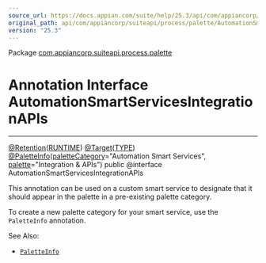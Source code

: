 ```yaml
---
source_url: https://docs.appian.com/suite/help/25.3/api/com/appiancorp/suiteapi/process/palette/AutomationSmartServicesIntegrationAPIs.html
original_path: api/com/appiancorp/suiteapi/process/palette/AutomationSmartServicesIntegrationAPIs.html
version: "25.3"
---
```


Package [com.appiancorp.suiteapi.process.palette](package-summary.html)

# Annotation Interface AutomationSmartServicesIntegrationAPIs

* * *

[@Retention](https://docs.oracle.com/en/java/javase/17/docs/api/java.base/java/lang/annotation/Retention.html "class or interface in java.lang.annotation")([RUNTIME](https://docs.oracle.com/en/java/javase/17/docs/api/java.base/java/lang/annotation/RetentionPolicy.html#RUNTIME "class or interface in java.lang.annotation")) [@Target](https://docs.oracle.com/en/java/javase/17/docs/api/java.base/java/lang/annotation/Target.html "class or interface in java.lang.annotation")([TYPE](https://docs.oracle.com/en/java/javase/17/docs/api/java.base/java/lang/annotation/ElementType.html#TYPE "class or interface in java.lang.annotation")) [@PaletteInfo](PaletteInfo.html "annotation interface in com.appiancorp.suiteapi.process.palette")([paletteCategory](PaletteInfo.html#paletteCategory\(\))\="Automation Smart Services", [palette](PaletteInfo.html#palette\(\))\="Integration & APIs") public @interface AutomationSmartServicesIntegrationAPIs

This annotation can be used on a custom smart service to designate that it should appear in the palette in a pre-existing palette category.

To create a new palette category for your smart service, use the `PaletteInfo` annotation.

See Also:

-   [`PaletteInfo`](PaletteInfo.html "annotation interface in com.appiancorp.suiteapi.process.palette")